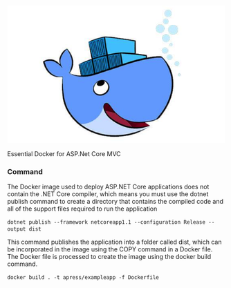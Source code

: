 ![logo](img/docker.png)

Essential Docker for ASP.Net Core MVC

### Command
The Docker image used to deploy ASP.NET Core applications does not contain the .NET Core compiler,
which means you must use the dotnet publish command to create a directory that contains the compiled
code and all of the support files required to run the application
```
dotnet publish --framework netcoreapp1.1 --configuration Release --output dist
```

This command publishes the application into a folder called dist, which can be incorporated in the
image using the COPY command in a Docker file. The Docker file is processed to create the image using the
docker build command.
```
docker build . -t apress/exampleapp -f Dockerfile
```
